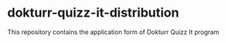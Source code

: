 # dokturr-quizz-it-distribution
 This repository contains the application form of Dokturr Quizz It program
